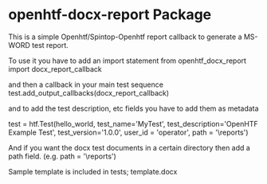 # openhtf-docx-report Package

This is a simple Openhtf/Spintop-Openhtf report callback to generate a MS-WORD
test report. 


To use it you have to add an import statement
from openhtf_docx_report import docx_report_callback

and then a callback in your main test sequence
  test.add_output_callbacks(docx_report_callback)

and to add the test description, etc fields you have to add them as metadata

  test = htf.Test(hello_world, test_name='MyTest', test_description='OpenHTF Example Test',
      test_version='1.0.0', user_id = 'operator', path = '\\reports')

And if you want the docx test documents in a certain directory then add a path field. (e.g. path = '\\reports')

Sample template is included in tests; template.docx
